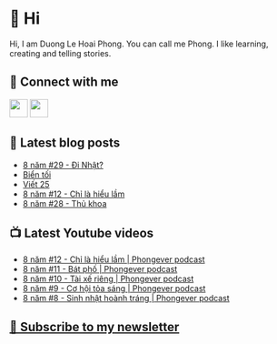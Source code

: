# 👋 Hi

Hi, I am Duong Le Hoai Phong. You can call me Phong. I like learning, creating and telling stories.

## 🔗 Connect with me
[<img height="32" width="32" src="https://cdn.jsdelivr.net/npm/simple-icons@v3/icons/youtube.svg" />](https://www.youtube.com/channel/UCXykqt3V2-9bYXKWZRcH0rA)
[<img height="32" width="32" src="https://cdn.jsdelivr.net/npm/simple-icons@v3/icons/instagram.svg" />](https://www.instagram.com/phongever)

## 📝 Latest blog posts

<!-- BLOG-POST-LIST:START -->
- [8 năm #29 - Đi Nhật?](https://phongever.substack.com/p/8-nam-29-i-nhat)
- [Biển tối](https://phongever.substack.com/p/bien-toi)
- [Viết 25](https://phongever.substack.com/p/viet-25)
- [8 năm #12 - Chỉ là hiểu lầm](https://phongever.substack.com/p/8-nam-12-chi-la-hieu-lam)
- [8 năm #28 - Thủ khoa](https://phongever.substack.com/p/8-nam-28-thu-khoa)
<!-- BLOG-POST-LIST:END -->

## 📺 Latest Youtube videos

<!-- YOUTUBE-VIDEO-LIST:START -->
- [8 năm #12 - Chỉ là hiểu lầm | Phongever podcast](https://www.youtube.com/watch?v=MuRZRO49Z_M)
- [8 năm #11 - Bát phố | Phongever podcast](https://www.youtube.com/watch?v=CPQrWup88tU)
- [8 năm #10 - Tài xế riêng | Phongever podcast](https://www.youtube.com/watch?v=dqO_wqxtq-A)
- [8 năm #9 - Cơ hội tỏa sáng | Phongever podcast](https://www.youtube.com/watch?v=6vb5JBY9ETY)
- [8 năm #8 - Sinh nhật hoành tráng | Phongever podcast](https://www.youtube.com/watch?v=6Jo9yfpGTdg)
<!-- YOUTUBE-VIDEO-LIST:END -->

## [💌 Subscribe to my newsletter](https://phongever.substack.com/)
